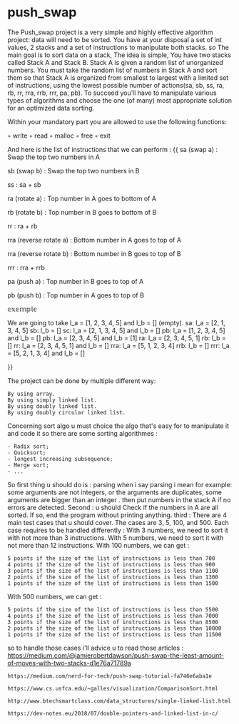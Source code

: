 # push_swap
The Push_swap project is a very simple and highly effective algorithm project: data will need to be sorted. You have at your disposal a set of int values, 2 stacks and a set of instructions to manipulate both stacks. so The main goal is to sort data on a stack, The idea is simple, You have two stacks called Stack A and Stack B. Stack A is given a random list of unorganized numbers. You must take the random list of numbers in Stack A and sort them so that Stack A is organized from smallest to largest with a limited set of instructions, using the lowest possible number of actions(sa, sb, ss, ra, rb, rr, rra, rrb, rrr, pa, pb). To succeed you’ll have to manipulate various types of algorithms and choose the one (of many) most appropriate solution for an optimized data sorting.

Within your mandatory part you are allowed to use the following functions:

◦ write
◦ read
◦ malloc
◦ free
◦ exit

And here is the list of instructions that we can perform :
{{
sa (swap a) : Swap the top two numbers in A

sb (swap b) : Swap the top two numbers in B

ss : sa + sb

ra (rotate a) : Top number in A goes to bottom of A

rb (rotate b) : Top number in B goes to bottom of B

rr : ra + rb

rra (reverse rotate a) : Bottom number in A goes to top of A

rra (reverse rotate b) : Bottom number in B goes to top of B

rrr : rra + rrb

pa (push a) : Top number in B goes to top of A

pb (push b) : Top number in A goes to top of B

  𝕖𝕩𝕖𝕞𝕡𝕝𝕖
  
   We are going to take l_a = [1, 2, 3, 4, 5] and l_b = [] (empty).
    sa: l_a = [2, 1, 3, 4, 5]
    sb: l_b = []
    sc: l_a = [2, 1, 3, 4, 5] and l_b = []
	pb: l_a = [1, 2, 3, 4, 5] and l_b = []
    pb: l_a = [2, 3, 4, 5] and l_b = [1]
    ra: l_a = [2, 3, 4, 5, 1]
    rb: l_b = []
    rr: l_a = [2, 3, 4, 5, 1] and l_b = []
    rra: l_a = [5, 1, 2, 3, 4]
    rrb: l_b = []
    rrr: l_a = [5, 2, 1, 3, 4] and l_b = []
    
}}

The project can be done by multiple different way:

    By using array.
    By using simply linked list.
    By using doubly linked list.
    By using doubly circular linked list.

Concerning sort algo u must choice the algo that's easy for to manipulate it and code it so there are some sorting algorithmes :

	- Radix sort;
	- Quicksort;
	- longest increasing subsequence;
	- Merge sort;
	- ...

So first thing u should do is : parsing 
when i say parsing i mean for example: some arguments are not integers, or the arguments are duplicates, some arguments are bigger than an integer . then put numbers in the stack A if no errors are detected.
Second : u should Check if the numbers in A are all sorted. If so, end the program without printing anything.
third : There are 4 main test cases that u should cover. The cases are 3, 5, 100, and 500. Each case requires to be handled differently :
With 3 numbers, we need to sort it with not more than 3 instructions.
With 5 numbers, we need to sort it with not more than 12 instructions.
With 100 numbers, we can get :

	5 points if the size of the list of instructions is less than 700
	4 points if the size of the list of instructions is less than 900
	3 points if the size of the list of instructions is less than 1100
	2 points if the size of the list of instructions is less than 1300
	1 points if the size of the list of instructions is less than 1500
	
With 500 numbers, we can get :

	5 points if the size of the list of instructions is less than 5500
	4 points if the size of the list of instructions is less than 7000
	3 points if the size of the list of instructions is less than 8500
	2 points if the size of the list of instructions is less than 10000
	1 points if the size of the list of instructions is less than 11500

so to handle those cases i'll advice u to read those articles :
	https://medium.com/@jamierobertdawson/push-swap-the-least-amount-of-moves-with-two-stacks-d1e76a71789a
	
	https://medium.com/nerd-for-tech/push-swap-tutorial-fa746e6aba1e
	
	https://www.cs.usfca.edu/~galles/visualization/ComparisonSort.html
	
	http://www.btechsmartclass.com/data_structures/single-linked-list.html
	
	https://dev-notes.eu/2018/07/double-pointers-and-linked-list-in-c/
	
	
